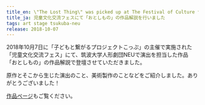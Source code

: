 ```yaml
---
title_en: \"The Lost Thing\" was picked up at The Festival of Culture for Children
title_ja: 児童文化交流フェスにて「おとしもの」の作品解説を行いました
tags: art stage tsukuba-neu
release: 2018-10-07
---
```


2018年10月7日に「子どもと繋がるプロジェクトこっぷ」の主催で実施された「児童文化交流フェス」にて、筑波大学人形劇団NEUで演出を担当した作品「おとしもの」の作品解説で登壇させていただきました。

原作とそこから生じた演出のこと、美術製作のことなどをご紹介しました。ありがとうございました！

[作品ページ](/pages/works/the-lost-thing.md)もご覧ください。
